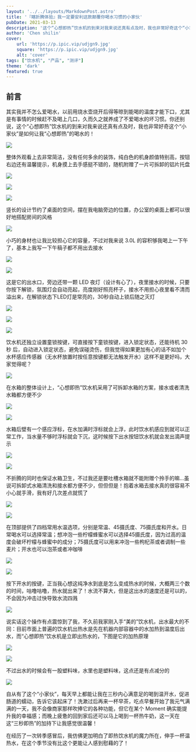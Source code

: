 ```yaml
---
layout: '../../layouts/MarkdownPost.astro'
title: '『瞎折腾体验』我一定要安利这款颠覆你喝水习惯的小家伙'
pubDate: 2021-03-13
description: '这个“心想即热”饮水机的到来对我来说还真有点及时，我也非常好奇这个“小家伙”是如何让我“心想即热”的喝水的！'
author: 'Chen shilin'
cover:
    url: 'https://p.ipic.vip/udjgn9.jpg'
    square: 'https://p.ipic.vip/udjgn9.jpg'
    alt: 'cover'
tags: ["饮水机", "产品", "测评"]
theme: 'dark'
featured: true
---
```


## 前言

其实我并不怎么爱喝水，以前用烧水壶烧开后得等晾到能喝的温度才能下口，尤其是有事情的时候赶不及喝上几口，久而久之就养成了不爱喝水的坏习惯。你还别说，这个“心想即热”饮水机的到来对我来说还真有点及时，我也非常好奇这个“小家伙”是如何让我“心想即热”的喝水的！

![](https://zaaap-1254235226.cos.ap-guangzhou.myqcloud.com/long_pic/2021/03/13/20210313132804708.jpg?size=1080x608&imageMogr2/format/jpeg/quality/60)

整体外观看上去非常简洁，没有任何多余的装饰，纯白色的机身颜值特别高，按钮右边还有温馨提示，机身摸上去手感挺不错的，随机附赠了一片可拆卸的铝片托盘

![](https://zaaap-1254235226.cos.ap-guangzhou.myqcloud.com/long_pic/2021/03/13/20210313132804800.jpg?size=1080x608&imageMogr2/format/jpeg/quality/60)

![](https://zaaap-1254235226.cos.ap-guangzhou.myqcloud.com/long_pic/2021/03/13/2021031313280414.jpg?size=1080x608&imageMogr2/format/jpeg/quality/60)

![](https://zaaap-1254235226.cos.ap-guangzhou.myqcloud.com/long_pic/2021/03/13/20210313132804613.jpg?size=1080x608&imageMogr2/format/jpeg/quality/60)

竖长的设计节约了桌面的空间，摆在我电脑旁边的位置，办公室的桌面上都可以很好地搭配房间的风格

![](https://zaaap-1254235226.cos.ap-guangzhou.myqcloud.com/long_pic/2021/03/13/20210313132804247.jpg?size=1080x608&imageMogr2/format/jpeg/quality/60)

小巧的身材也让我比较担心它的容量，不过对我来说 3.0L 的容积够我喝上一下午了，基本上我写一下午稿子都不用出去接水

![](https://zaaap-1254235226.cos.ap-guangzhou.myqcloud.com/long_pic/2021/03/13/20210313132804365.jpg?size=1080x608&imageMogr2/format/jpeg/quality/60)

![](https://zaaap-1254235226.cos.ap-guangzhou.myqcloud.com/long_pic/2021/03/13/20210313132804198.jpg?size=1080x608&imageMogr2/format/jpeg/quality/60)

这是它的出水口，旁边还带一颗 LED 夜灯（设计有心了），夜里接水的时候，只要你按下解锁，氛围灯会自动亮起，亮度刚好照亮杯子，接水不用担心夜里看不清而溢出来，在解锁状态下LED灯是常亮的，30秒自动上锁后随之灭灯

![](https://zaaap-1254235226.cos.ap-guangzhou.myqcloud.com/long_pic/2021/03/13/20210313132804413.jpg?size=1080x608&imageMogr2/format/jpeg/quality/60)

![](https://zaaap-1254235226.cos.ap-guangzhou.myqcloud.com/long_pic/2021/03/13/20210313132804291.jpg?size=1080x608&imageMogr2/format/jpeg/quality/60)

![](https://zaaap-1254235226.cos.ap-guangzhou.myqcloud.com/long_pic/2021/03/13/20210313132804537.jpg?size=1080x608&imageMogr2/format/jpeg/quality/60)

饮水机还独立设置童锁按键，可直接按下童锁按键，进入锁定状态，还能待机 30秒 后，自动进入锁定状态，避免误碰烫伤，但我觉得如果更加有心的话不如加个水杯感应传感器（无水杯放置时按任意按键都无法触发开水）这样不是更好吗，大家觉得呢？

![](https://zaaap-1254235226.cos.ap-guangzhou.myqcloud.com/long_pic/2021/03/13/20210313132804102.jpg?size=1080x608&imageMogr2/format/jpeg/quality/60)

在水箱的整体设计上，“心想即热”饮水机采用了可拆卸水箱的方案，接水或者清洗水箱都方便不少

![](https://zaaap-1254235226.cos.ap-guangzhou.myqcloud.com/long_pic/2021/03/13/20210313132804795.jpg?size=1080x608&imageMogr2/format/jpeg/quality/60)

![](https://zaaap-1254235226.cos.ap-guangzhou.myqcloud.com/long_pic/2021/03/13/20210313132804736.jpg?size=1080x608&imageMogr2/format/jpeg/quality/60)

水箱后壁有一个感应浮标，在水加满时浮标就会上浮，此时饮水机感应到就可以正常工作，当水量不够时浮标就会下沉，这时候按下出水按钮饮水机就会发出滴声提示

![](https://zaaap-1254235226.cos.ap-guangzhou.myqcloud.com/long_pic/2021/03/13/20210313132804293.jpg?size=1080x608&imageMogr2/format/jpeg/quality/60)

![](https://zaaap-1254235226.cos.ap-guangzhou.myqcloud.com/long_pic/2021/03/13/20210313132804904.jpg?size=1080x608&imageMogr2/format/jpeg/quality/60)

不折腾的同时也保证水箱卫生，不过我还是要吐槽水箱就不能附赠个拎手的嘛...虽说可拆卸式水箱清洗和接水都方便不少，但但但是！抱着水箱去接水真的很容易不小心就手滑，我有好几次差点就慌了

![](https://zaaap-1254235226.cos.ap-guangzhou.myqcloud.com/long_pic/2021/03/13/2021031313280456.jpg?size=1080x608&imageMogr2/format/jpeg/quality/60)

![](https://zaaap-1254235226.cos.ap-guangzhou.myqcloud.com/long_pic/2021/03/13/2021031313280445.jpg?size=1080x608&imageMogr2/format/jpeg/quality/60)

在顶部提供了四档常用水温选项，分别是常温、45摄氏度、75摄氏度和开水。日常喝水可以选择常温；想冲泡一些柠檬蜂蜜水可以选择45摄氏度，因为过高的温度会破坏柠檬与蜂蜜中的成分；75摄氏度可以用来冲泡一些枸杞茶或者调制一些麦片；开水也可以泡茶或者冲咖啡

![](https://zaaap-1254235226.cos.ap-guangzhou.myqcloud.com/long_pic/2021/03/13/20210313132804181.jpg?size=1015x571&imageMogr2/format/jpeg/quality/60)

![](https://zaaap-1254235226.cos.ap-guangzhou.myqcloud.com/long_pic/2021/03/13/20210313132804314.jpg?size=1080x608&imageMogr2/format/jpeg/quality/60)

按下开水的按键，正当我心想这纯净水到底是怎么变成热水的时候，大概两三个数的时间，咕噜咕噜，热水就出来了！水流不算大，但是这出水的速度还是可以的，不会因为冲击过快导致水流四溅

![](https://zaaap-1254235226.cos.ap-guangzhou.myqcloud.com/long_pic/2021/03/13/20210313132804785.jpg?size=1080x608&imageMogr2/format/jpeg/quality/60)

说实话这个操作有点震惊到了我，不久前我家刚入手“美的”饮水机，出水最大的不同：目前市面上普遍的饮水机出热水是先在机器内部容器中的水加热到温度后出水，而“心想即热”饮水机是立即出热水的，下图是它的加热原理

![](https://zaaap-1254235226.cos.ap-guangzhou.myqcloud.com/long_pic/2021/03/13/20210313132804235.jpg?size=1043x587&imageMogr2/format/jpeg/quality/60)

![](https://zaaap-1254235226.cos.ap-guangzhou.myqcloud.com/long_pic/2021/03/13/20210313132804469.jpg?size=1080x608&imageMogr2/format/jpeg/quality/60)

不过出水的时候会有一股塑料味，水里也是塑料味，这点还是有点减分的

![](https://zaaap-1254235226.cos.ap-guangzhou.myqcloud.com/long_pic/2021/03/13/20210313132804270.jpg?size=1080x608&imageMogr2/format/jpeg/quality/60)

自从有了这个“小家伙”，每天早上都能让我在三秒内心满意足的喝到温开水，促进肠道的蠕动，告诉它该起床了！洗漱过后再来一杯早茶，吃点早餐开始了我元气满满的一天，我不会像商家那样吹捧它的各种功能，但它在某个 Moment 确实能提升我的幸福感；而晚上疲惫的回到家后还可以马上喝到一杯热牛奶，这一天在这“三秒即热”的加持下让我感觉很温馨！

在经历了一次转季感冒后，我仿佛更加明白了即热饮水机的魔力所在，伸手一杯温热水，在这个季节没有比这个更能让人感到慰藉的了！
